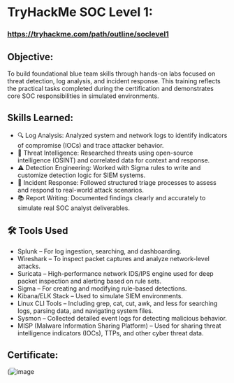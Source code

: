 # TryHackMe SOC Level 1:     

### https://tryhackme.com/path/outline/soclevel1

## Objective: 
To build foundational blue team skills through hands-on labs focused on threat detection, log analysis, and incident response. This training reflects the practical tasks completed during the certification and demonstrates core SOC responsibilities in simulated environments.

## Skills Learned:

- 🔍 Log Analysis: Analyzed system and network logs to identify indicators of compromise (IOCs) and trace attacker behavior.
- 🧠 Threat Intelligence: Researched threats using open-source intelligence (OSINT) and correlated data for context and response.
- ⚠️ Detection Engineering: Worked with Sigma rules to write and customize detection logic for SIEM systems.
- 🚨 Incident Response: Followed structured triage processes to assess and respond to real-world attack scenarios.
- 📚 Report Writing: Documented findings clearly and accurately to simulate real SOC analyst deliverables.

## 🛠️ Tools Used

- Splunk – For log ingestion, searching, and dashboarding.
- Wireshark – To inspect packet captures and analyze network-level attacks.
- Suricata – High-performance network IDS/IPS engine used for deep packet inspection and alerting based on rule sets.
- Sigma – For creating and modifying rule-based detections.
- Kibana/ELK Stack – Used to simulate SIEM environments.
- Linux CLI Tools – Including grep, cat, cut, awk, and less for searching logs, parsing data, and navigating system files.
- Sysmon – Collected detailed event logs for detecting malicious behavior.
- MISP (Malware Information Sharing Platform) – Used for sharing threat intelligence indicators (IOCs), TTPs, and other cyber threat data.

## Certificate:
(![image](https://github.com/user-attachments/assets/7c29418a-a8d6-46df-9ccf-0ef2b592876d)
